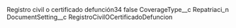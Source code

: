 <?xml version="1.0" encoding="UTF-8"?>
<CustomMetadata xmlns="http://soap.sforce.com/2006/04/metadata" xmlns:xsi="http://www.w3.org/2001/XMLSchema-instance" xmlns:xsd="http://www.w3.org/2001/XMLSchema">
    <label>Registro civil o certificado defunción34</label>
    <protected>false</protected>
    <values>
        <field>CoverageType__c</field>
        <value xsi:type="xsd:string">Repatriaci_n</value>
    </values>
    <values>
        <field>DocumentSetting__c</field>
        <value xsi:type="xsd:string">RegistroCivilOCertificadoDefuncion</value>
    </values>
</CustomMetadata>
